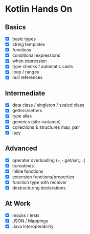# Kotlin Hands On

## Basics
- [x] basic types
- [x] string templates
- [x] functions
- [x] conditional expressions
- [x] when expression
- [x] type checks / automatic casts
- [X] loop / ranges
- [x] null references

## Intermediate
- [x] data class / singleton / sealed class
- [x] getters/setters
- [x] type alias
- [x] generics (site-variance)
- [x] collections & structures map, pair
- [x] lazy

## Advanced
- [x] operator overloading (+,-,get/set,...)
- [x] coroutines
- [x] inline functions
- [x] extension functions/properties
- [x] function type with receiver
- [x] destructuring declarations

## At Work
- [x] mocks / tests
- [x] JSON / Mappings
- [x] Java Interoperability
